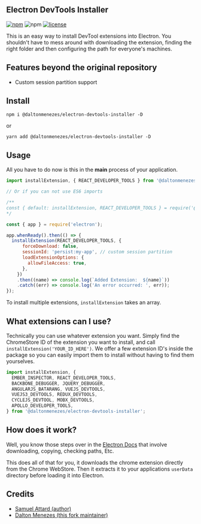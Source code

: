 Electron DevTools Installer
---------------------------
[![npm](https://img.shields.io/npm/v/@daltonmenezes/electron-devtools-installer?style=for-the-badge&labelColor=1C1E26&color=61ffca)](https://www.npmjs.com/package/@daltonmenezes/electron-devtools-installer)
![npm](https://img.shields.io/npm/dt/@daltonmenezes/electron-devtools-installer?style=for-the-badge)
[![license](https://img.shields.io/github/license/daltonmenezes/electron-devtools-installer.svg?maxAge=2592000&style=for-the-badge&labelColor=1C1E26&color=61ffca)](https://github.com/daltonmenezes/electron-devtools-installer/blob/main/LICENSE)

This is an easy way to install DevTool extensions into Electron.  You shouldn't
have to mess around with downloading the extension, finding the right folder and
then configuring the path for everyone's machines.

## Features beyond the original repository
- Custom session partition support

## Install

```
npm i @daltonmenezes/electron-devtools-installer -D
```
or
```
yarn add @daltonmenezes/electron-devtools-installer -D
```

## Usage
All you have to do now is this in the **main** process of your application.

```js
import installExtension, { REACT_DEVELOPER_TOOLS } from '@daltonmenezes/electron-devtools-installer';

// Or if you can not use ES6 imports

/**
const { default: installExtension, REACT_DEVELOPER_TOOLS } = require('@daltonmenezes/electron-devtools-installer');
*/

const { app } = require('electron');

app.whenReady().then(() => {
  installExtension(REACT_DEVELOPER_TOOLS, {
      forceDownload: false,
      sessionId: 'persist:my-app', // custom session partition
      loadExtensionOptions: {
        allowFileAccess: true,
      },
    })
    .then((name) => console.log(`Added Extension:  ${name}`))
    .catch((err) => console.log('An error occurred: ', err));
});
```
To install multiple extensions, `installExtension` takes an array.

## What extensions can I use?

Technically you can use whatever extension you want.  Simply find the ChromeStore ID
of the extension you want to install, and call `installExtension('YOUR_ID_HERE')`.  We
offer a few extension ID's inside the package so you can easily import them to install without
having to find them yourselves.

```js
import installExtension, {
  EMBER_INSPECTOR, REACT_DEVELOPER_TOOLS,
  BACKBONE_DEBUGGER, JQUERY_DEBUGGER,
  ANGULARJS_BATARANG, VUEJS_DEVTOOLS,
  VUEJS3_DEVTOOLS, REDUX_DEVTOOLS,
  CYCLEJS_DEVTOOL, MOBX_DEVTOOLS,
  APOLLO_DEVELOPER_TOOLS,
} from '@daltonmenezes/electron-devtools-installer';
```

## How does it work?

Well, you know those steps over in the [Electron Docs](https://github.com/electron/electron/blob/master/docs/tutorial/devtools-extension.md)
that involve downloading, copying, checking paths, Etc.

This does all of that for you, it downloads the chrome extension directly from
the Chrome WebStore.  Then it extracts it to your applications `userData` directory
before loading it into Electron.

## Credits
- [Samuel Attard (author)](https://github.com/MarshallOfSound)
- [Dalton Menezes (this fork maintainer)](https://github.com/daltonmenezes)
